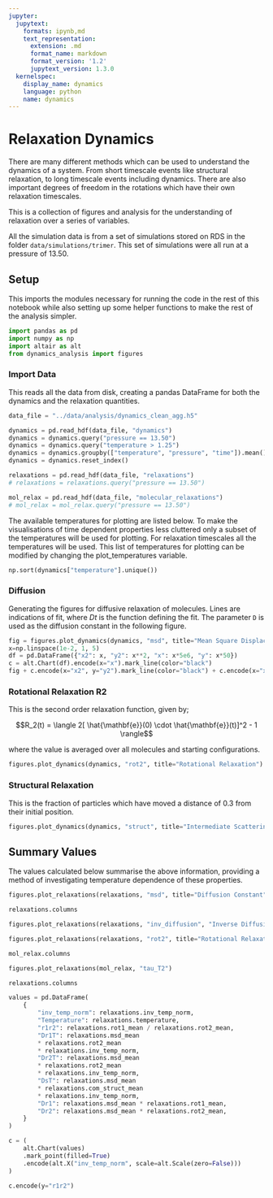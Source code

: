 ```yaml
---
jupyter:
  jupytext:
    formats: ipynb,md
    text_representation:
      extension: .md
      format_name: markdown
      format_version: '1.2'
      jupytext_version: 1.3.0
  kernelspec:
    display_name: dynamics
    language: python
    name: dynamics
---
```


# Relaxation Dynamics

There are many different methods
which can be used to understand the dynamics of a system.
From short timescale events like structural relaxation,
to long timescale events including dynamics.
There are also important degrees of freedom
in the rotations which have their own relaxation timescales.

This is a collection of figures and analysis
for the understanding of relaxation over a series of variables.

All the simulation data is from a set of simulations stored on RDS
in the folder `data/simulations/trimer`.
This set of simulations were all run at a pressure of 13.50.


## Setup

This imports the modules necessary for running the code in the rest of this notebook
while also setting up some helper functions to make the rest of the analysis simpler.

```python
import pandas as pd
import numpy as np
import altair as alt
from dynamics_analysis import figures
```


### Import Data

This reads all the data from disk,
creating a pandas DataFrame for both
the dynamics and the relaxation quantities.

```python
data_file = "../data/analysis/dynamics_clean_agg.h5"
```

```python
dynamics = pd.read_hdf(data_file, "dynamics")
dynamics = dynamics.query("pressure == 13.50")
dynamics = dynamics.query("temperature > 1.25")
dynamics = dynamics.groupby(["temperature", "pressure", "time"]).mean()
dynamics = dynamics.reset_index()
```

```python
relaxations = pd.read_hdf(data_file, "relaxations")
# relaxations = relaxations.query("pressure == 13.50")
```

```python
mol_relax = pd.read_hdf(data_file, "molecular_relaxations")
# mol_relax = mol_relax.query("pressure == 13.50")
```

The available temperatures for plotting are listed below.
To make the visualisations of time dependent properties less cluttered
only a subset of the temperatures will be used for plotting.
For relaxation timescales all the temperatures will be used.
This list of temperatures for plotting
can be modified by changing the plot_temperatures variable.

```python
np.sort(dynamics["temperature"].unique())
```

### Diffusion


Generating the figures for diffusive relaxation of molecules.
Lines are indications of fit,
where $D t$ is the function defining the fit.
The parameter `D` is used as the diffusion constant in the following figure.

```python
fig = figures.plot_dynamics(dynamics, "msd", title="Mean Square Displacement", scale="log")
x=np.linspace(1e-2, 1, 5)
df = pd.DataFrame({"x2": x, "y2": x**2, "x": x*5e6, "y": x*50})
c = alt.Chart(df).encode(x="x").mark_line(color="black")
fig + c.encode(x="x2", y="y2").mark_line(color="black") + c.encode(x="x", y="y")
```

### Rotational Relaxation R2

This is the second order relaxation function,
given by;

$$R_2(t) = \langle 2[ \hat{\mathbf{e}}(0) \cdot \hat{\mathbf{e}}(t)]^2 - 1 \rangle$$

where the value is averaged over all molecules and starting configurations.

```python
figures.plot_dynamics(dynamics, "rot2", title="Rotational Relaxation")
```

### Structural Relaxation


This is the fraction of particles which
have moved a distance of 0.3 from their initial position.

```python
figures.plot_dynamics(dynamics, "struct", title="Intermediate Scattering Function")
```

## Summary Values


The values calculated below summarise the above information,
providing a method of investigating temperature dependence of these properties.

```python
figures.plot_relaxations(relaxations, "msd", title="Diffusion Constant")
```

```python
relaxations.columns
```

```python
figures.plot_relaxations(relaxations, "inv_diffusion", "Inverse Diffusion Constant")
```

```python
figures.plot_relaxations(relaxations, "rot2", title="Rotational Relaxation Time")
```

```python
mol_relax.columns
```

```python
figures.plot_relaxations(mol_relax, "tau_T2")
```

```python
relaxations.columns
```

```python
values = pd.DataFrame(
    {
        "inv_temp_norm": relaxations.inv_temp_norm,
        "Temperature": relaxations.temperature,
        "r1r2": relaxations.rot1_mean / relaxations.rot2_mean,
        "Dr1T": relaxations.msd_mean
        * relaxations.rot2_mean
        * relaxations.inv_temp_norm,
        "Dr2T": relaxations.msd_mean
        * relaxations.rot2_mean
        * relaxations.inv_temp_norm,
        "DsT": relaxations.msd_mean
        * relaxations.com_struct_mean
        * relaxations.inv_temp_norm,
        "Dr1": relaxations.msd_mean * relaxations.rot1_mean,
        "Dr2": relaxations.msd_mean * relaxations.rot2_mean,
    }
)
```

```python
c = (
    alt.Chart(values)
    .mark_point(filled=True)
    .encode(alt.X("inv_temp_norm", scale=alt.Scale(zero=False)))
)

c.encode(y="r1r2")
```
